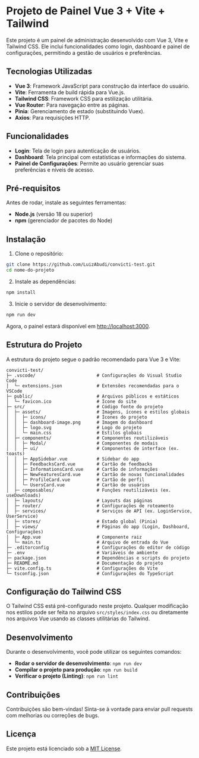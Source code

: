 # Projeto de Painel Vue 3 + Vite + Tailwind

Este projeto é um painel de administração desenvolvido com Vue 3, Vite e Tailwind CSS. Ele inclui funcionalidades como login, dashboard e painel de configurações, permitindo a gestão de usuários e preferências.

## Tecnologias Utilizadas

- **Vue 3**: Framework JavaScript para construção da interface do usuário.
- **Vite**: Ferramenta de build rápida para Vue.js.
- **Tailwind CSS**: Framework CSS para estilização utilitária.
- **Vue Router**: Para navegação entre as páginas.
- **Pinia**: Gerenciamento de estado (substituindo Vuex).
- **Axios**: Para requisições HTTP.
  
## Funcionalidades

- **Login**: Tela de login para autenticação de usuários.
- **Dashboard**: Tela principal com estatísticas e informações do sistema.
- **Painel de Configurações**: Permite ao usuário gerenciar suas preferências e níveis de acesso.

## Pré-requisitos

Antes de rodar, instale as seguintes ferramentas:

- **Node.js** (versão 18 ou superior)
- **npm** (gerenciador de pacotes do Node)

## Instalação

1. Clone o repositório:

```bash
git clone https://github.com/LuizAbudi/convicti-test.git
cd nome-do-projeto
```

2. Instale as dependências:

```bash
npm install
```

3. Inicie o servidor de desenvolvimento:

```bash
npm run dev
```

Agora, o painel estará disponível em [http://localhost:3000](http://localhost:3000).

## Estrutura do Projeto

A estrutura do projeto segue o padrão recomendado para Vue 3 e Vite:

```
convicti-test/
├─ .vscode/                       # Configurações do Visual Studio Code
│  └─ extensions.json             # Extensões recomendadas para o VSCode
├─ public/                        # Arquivos públicos e estáticos
│  └─ favicon.ico                 # Ícone do site
├─ src/                           # Código fonte do projeto
│  ├─ assets/                     # Imagens, ícones e estilos globais
│  │  ├─ icons/                   # Ícones do projeto
│  │  ├─ dashboard-image.png      # Imagem do dashboard
│  │  ├─ logo.svg                 # Logo do projeto
│  │  └─ main.css                 # Estilos globais
│  ├─ components/                 # Componentes reutilizáveis
│  │  ├─ Modal/                   # Componentes de modais
│  │  ├─ ui/                      # Componentes de interface (ex. toasts)
│  │  ├─ AppSidebar.vue           # Sidebar do app
│  │  ├─ FeedbacksCard.vue        # Cartão de feedbacks
│  │  ├─ InformationsCard.vue     # Cartão de informações
│  │  ├─ NewFeaturesCard.vue      # Cartão de novas funcionalidades
│  │  ├─ ProfileCard.vue          # Cartão de perfil
│  │  └─ UsersCard.vue            # Cartão de usuários
│  ├─ composables/                # Funções reutilizáveis (ex. useDownloads)
│  ├─ layouts/                    # Layouts das páginas
│  ├─ router/                     # Configurações de roteamento
│  ├─ services/                   # Serviços de API (ex. LoginService, UserService)
│  ├─ stores/                     # Estado global (Pinia)
│  ├─ views/                      # Páginas do app (Login, Dashboard, Configurações)
│  ├─ App.vue                     # Componente raiz
│  └─ main.ts                     # Arquivo de entrada do Vue
├─ .editorconfig                  # Configurações do editor de código
├─ .env                           # Variáveis de ambiente
├─ package.json                   # Dependências e scripts do projeto
├─ README.md                      # Documentação do projeto
├─ vite.config.ts                 # Configurações do Vite
└─ tsconfig.json                  # Configurações do TypeScript
```

## Configuração do Tailwind CSS

O Tailwind CSS está pré-configurado neste projeto. Qualquer modificação nos estilos pode ser feita no arquivo `src/styles/index.css` ou diretamente nos arquivos Vue usando as classes utilitárias do Tailwind.

## Desenvolvimento

Durante o desenvolvimento, você pode utilizar os seguintes comandos:

- **Rodar o servidor de desenvolvimento**: `npm run dev`
- **Compilar o projeto para produção**: `npm run build`
- **Verificar o projeto (Linting)**: `npm run lint`

## Contribuições

Contribuições são bem-vindas! Sinta-se à vontade para enviar pull requests com melhorias ou correções de bugs.

## Licença

Este projeto está licenciado sob a [MIT License](LICENSE).
